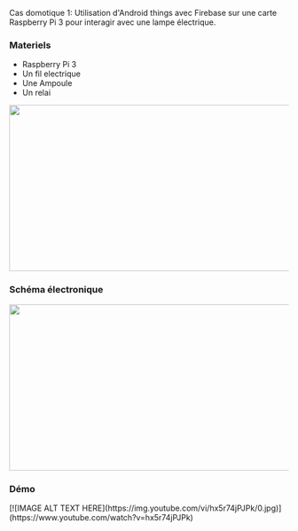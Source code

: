 Cas domotique 1: Utilisation d'Android things avec Firebase sur une carte Raspberry Pi 3 pour interagir avec une lampe électrique.


<h3>Materiels</h3>
<ul>
<li>Raspberry Pi 3 </li>
<li>Un fil electrique </li>
<li>Une  Ampoule </li>
<li>Un relai </li>
</ul>
<img src="https://lh6.googleusercontent.com/NSfe0PLeHlTnJKk8GDeqQM1HFvwSdbMnpdAJujA_jj60bHAQpJ-hJb5oxaSFyb_YEjOmJamhWwHCUYY=w2560-h1326" width="700px" height="300px" />
<br/>
<h3>Schéma électronique</h3>
<img src="https://lh3.googleusercontent.com/stAjQhvc97MeZyckpb8_gyo-tyvMf6ydNDXmP-lKT2m7sYDCoEPe7Uww4JKa3MLi6HcokHYRRcz_e2I=w2560-h1326" width="650px" height="300px" />
<br/>
<h3>Démo</h3>
[![IMAGE ALT TEXT HERE](https://img.youtube.com/vi/hx5r74jPJPk/0.jpg)](https://www.youtube.com/watch?v=hx5r74jPJPk)
